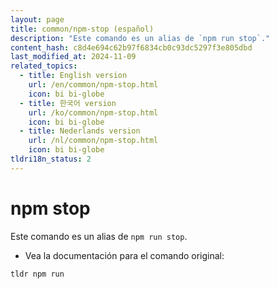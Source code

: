 ```yaml
---
layout: page
title: common/npm-stop (español)
description: "Este comando es un alias de `npm run stop`."
content_hash: c8d4e694c62b97f6834cb0c93dc5297f3e805dbd
last_modified_at: 2024-11-09
related_topics:
  - title: English version
    url: /en/common/npm-stop.html
    icon: bi bi-globe
  - title: 한국어 version
    url: /ko/common/npm-stop.html
    icon: bi bi-globe
  - title: Nederlands version
    url: /nl/common/npm-stop.html
    icon: bi bi-globe
tldri18n_status: 2
---
```

# npm stop

Este comando es un alias de `npm run stop`.

- Vea la documentación para el comando original:

`tldr npm run`
